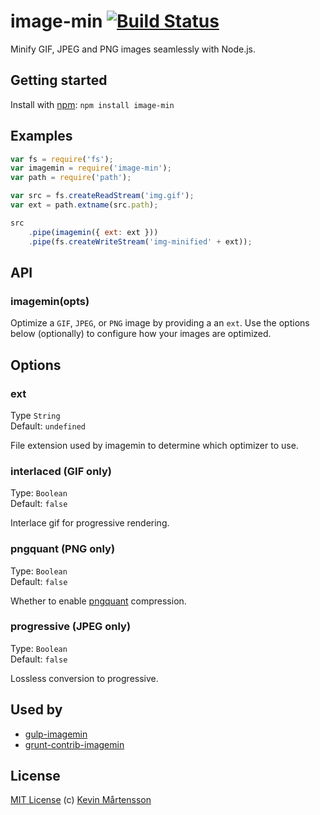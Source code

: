 # image-min [![Build Status](https://secure.travis-ci.org/kevva/image-min.png?branch=master)](http://travis-ci.org/kevva/image-min)

Minify GIF, JPEG and PNG images seamlessly with Node.js.

## Getting started

Install with [npm](https://npmjs.org/package/image-min): `npm install image-min`

## Examples

```js
var fs = require('fs');
var imagemin = require('image-min');
var path = require('path');

var src = fs.createReadStream('img.gif');
var ext = path.extname(src.path);

src
    .pipe(imagemin({ ext: ext }))
    .pipe(fs.createWriteStream('img-minified' + ext));
```

## API

### imagemin(opts)

Optimize a `GIF`, `JPEG`, or `PNG` image by providing a an `ext`. Use the
options below (optionally) to configure how your images are optimized.

## Options

### ext

Type `String`  
Default: `undefined`

File extension used by imagemin to determine which optimizer to use.

### interlaced (GIF only)

Type: `Boolean`  
Default: `false`

Interlace gif for progressive rendering.

### pngquant (PNG only)

Type: `Boolean`  
Default: `false`

Whether to enable [pngquant](https://github.com/pornel/pngquant) compression.

### progressive (JPEG only)

Type: `Boolean`  
Default: `false`

Lossless conversion to progressive.

## Used by

* [gulp-imagemin](https://github.com/sindresorhus/gulp-imagemin)
* [grunt-contrib-imagemin](https://github.com/gruntjs/grunt-contrib-imagemin)

## License

[MIT License](http://en.wikipedia.org/wiki/MIT_License) (c) [Kevin Mårtensson](http://kevinmartensson.com)
